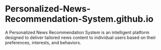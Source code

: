 # Personalized-News-Recommendation-System.github.io
A Personalized News Recommendation System is an intelligent platform designed to deliver tailored news content to individual users based on their preferences, interests, and behaviors.
